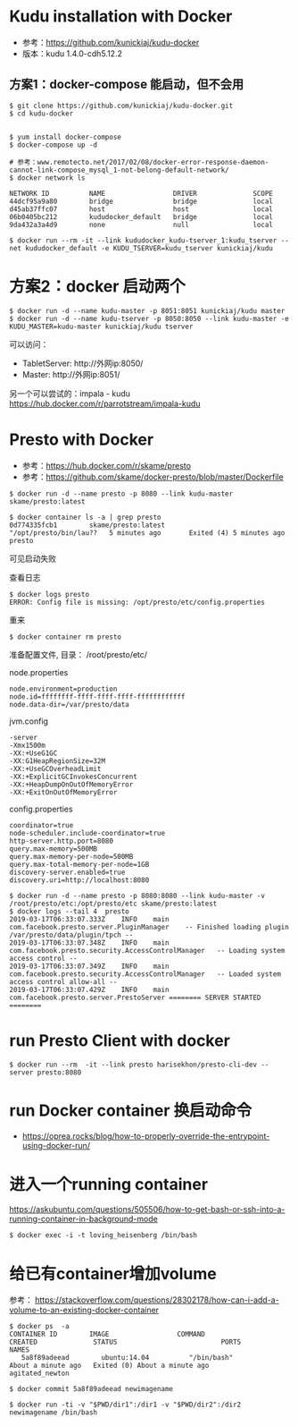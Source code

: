 # Kudu installation with Docker

  * 参考：https://github.com/kunickiaj/kudu-docker
  * 版本：kudu 1.4.0-cdh5.12.2
  
  ## 方案1：docker-compose 能启动，但不会用
  ```shell
  $ git clone https://github.com/kunickiaj/kudu-docker.git
  $ cd kudu-docker
  
  
  $ yum install docker-compose
  $ docker-compose up -d
  
  # 参考：www.remotecto.net/2017/02/08/docker-error-response-daemon-cannot-link-compose_mysql_1-not-belong-default-network/
  $ docker network ls
  
  NETWORK ID          NAME                 DRIVER              SCOPE
44dcf95a9a80        bridge               bridge              local
d45ab37ffc07        host                 host                local
06b0405bc212        kududocker_default   bridge              local
9da432a3a4d9        none                 null                local

  $ docker run --rm -it --link kududocker_kudu-tserver_1:kudu_tserver --net kududocker_default -e KUDU_TSERVER=kudu_tserver kunickiaj/kudu 
  ```
  # 方案2：docker 启动两个
  
  ```shell
  $ docker run -d --name kudu-master -p 8051:8051 kunickiaj/kudu master
  $ docker run -d --name kudu-tserver -p 8050:8050 --link kudu-master -e KUDU_MASTER=kudu-master kunickiaj/kudu tserver
  ```
  
  可以访问： 
   * TabletServer: http://外网ip:8050/
   * Master:  http://外网ip:8051/
 
 
 另一个可以尝试的：impala - kudu
 https://hub.docker.com/r/parrotstream/impala-kudu



# Presto with Docker
* 参考：https://hub.docker.com/r/skame/presto
* 参考：https://github.com/skame/docker-presto/blob/master/Dockerfile

 ```shell
 $ docker run -d --name presto -p 8080 --link kudu-master skame/presto:latest
 ```
 
 ```shell
 $ docker container ls -a | grep presto
0d774335fcb1        skame/presto:latest             "/opt/presto/bin/lau??   5 minutes ago       Exited (4) 5 minutes ago                                                       presto
```
 可见启动失败
 
 查看日志
 
 ```shell
 $ docker logs presto
 ERROR: Config file is missing: /opt/presto/etc/config.properties
 ```
 
 重来
 ```shell
 $ docker container rm presto
 ```
 准备配置文件, 目录： /root/presto/etc/
 
 node.properties
 
 ```properties
 node.environment=production
 node.id=ffffffff-ffff-ffff-ffff-ffffffffffff
 node.data-dir=/var/presto/data
 ```
 
 jvm.config
 
 ```properties
 -server
-Xmx1500m
-XX:+UseG1GC
-XX:G1HeapRegionSize=32M
-XX:+UseGCOverheadLimit
-XX:+ExplicitGCInvokesConcurrent
-XX:+HeapDumpOnOutOfMemoryError
-XX:+ExitOnOutOfMemoryError
```
config.properties
```properties
coordinator=true
node-scheduler.include-coordinator=true
http-server.http.port=8080
query.max-memory=500MB
query.max-memory-per-node=500MB
query.max-total-memory-per-node=1GB
discovery-server.enabled=true
discovery.uri=http://localhost:8080
```
 
 ```
 $ docker run -d --name presto -p 8080:8080 --link kudu-master -v /root/presto/etc:/opt/presto/etc skame/presto:latest
 $ docker logs --tail 4  presto
2019-03-17T06:33:07.333Z	INFO	main	com.facebook.presto.server.PluginManager	-- Finished loading plugin /var/presto/data/plugin/tpch --
2019-03-17T06:33:07.348Z	INFO	main	com.facebook.presto.security.AccessControlManager	-- Loading system access control --
2019-03-17T06:33:07.349Z	INFO	main	com.facebook.presto.security.AccessControlManager	-- Loaded system access control allow-all --
2019-03-17T06:33:07.429Z	INFO	main	com.facebook.presto.server.PrestoServer	======== SERVER STARTED ========
 ```
 
 # run Presto Client with docker
 ```
 $ docker run --rm  -it --link presto harisekhon/presto-cli-dev --server presto:8080
 ```
 
 # run Docker container 换启动命令
  * https://oprea.rocks/blog/how-to-properly-override-the-entrypoint-using-docker-run/
  
 
 # 进入一个running container
 https://askubuntu.com/questions/505506/how-to-get-bash-or-ssh-into-a-running-container-in-background-mode
 ```shell
 $ docker exec -i -t loving_heisenberg /bin/bash
 ```
 
 # 给已有container增加volume
 参考： https://stackoverflow.com/questions/28302178/how-can-i-add-a-volume-to-an-existing-docker-container
 
 ```
 $ docker ps  -a
CONTAINER ID        IMAGE                 COMMAND                  CREATED              STATUS                          PORTS               NAMES
    5a8f89adeead        ubuntu:14.04          "/bin/bash"              About a minute ago   Exited (0) About a minute ago                       agitated_newton

$ docker commit 5a8f89adeead newimagename

$ docker run -ti -v "$PWD/dir1":/dir1 -v "$PWD/dir2":/dir2 newimagename /bin/bash
```
 
